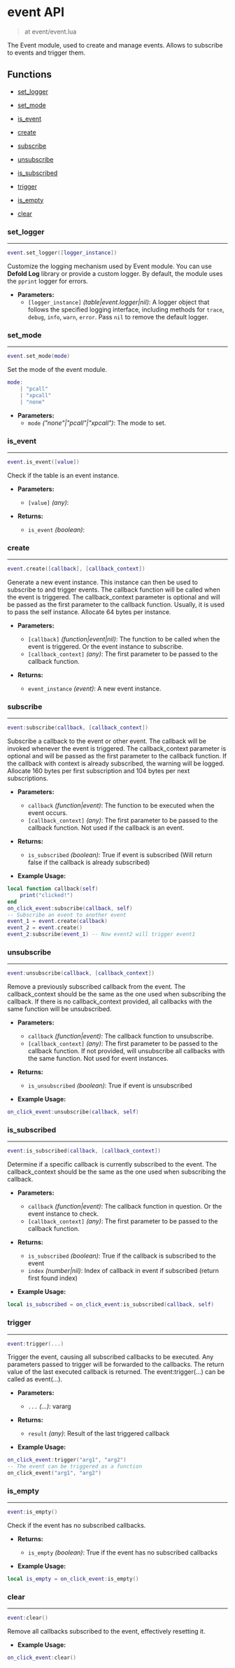 # event API

> at event/event.lua

The Event module, used to create and manage events. Allows to subscribe to events and trigger them.

## Functions

- [set_logger](#set_logger)
- [set_mode](#set_mode)
- [is_event](#is_event)
- [create](#create)

- [subscribe](#subscribe)
- [unsubscribe](#unsubscribe)
- [is_subscribed](#is_subscribed)
- [trigger](#trigger)
- [is_empty](#is_empty)
- [clear](#clear)



### set_logger

---
```lua
event.set_logger([logger_instance])
```

Customize the logging mechanism used by Event module. You can use **Defold Log** library or provide a custom logger.
By default, the module uses the `pprint` logger for errors.

- **Parameters:**
	- `[logger_instance]` *(table|event.logger|nil)*: A logger object that follows the specified logging interface, including methods for `trace`, `debug`, `info`, `warn`, `error`. Pass `nil` to remove the default logger.

### set_mode

---
```lua
event.set_mode(mode)
```

Set the mode of the event module.
```lua
mode:
    | "pcall"
    | "xpcall"
    | "none"
```

- **Parameters:**
	- `mode` *("none"|"pcall"|"xpcall")*: The mode to set.

### is_event

---
```lua
event.is_event([value])
```

Check if the table is an event instance.

- **Parameters:**
	- `[value]` *(any)*:

- **Returns:**
	- `is_event` *(boolean)*:

### create

---
```lua
event.create([callback], [callback_context])
```

Generate a new event instance. This instance can then be used to subscribe to and trigger events.
The callback function will be called when the event is triggered. The callback_context parameter is optional
and will be passed as the first parameter to the callback function. Usually, it is used to pass the self instance.
Allocate 64 bytes per instance.

- **Parameters:**
	- `[callback]` *(function|event|nil)*: The function to be called when the event is triggered. Or the event instance to subscribe.
	- `[callback_context]` *(any)*: The first parameter to be passed to the callback function.

- **Returns:**
	- `event_instance` *(event)*: A new event instance.

### subscribe

---
```lua
event:subscribe(callback, [callback_context])
```

Subscribe a callback to the event or other event. The callback will be invoked whenever the event is triggered.
The callback_context parameter is optional and will be passed as the first parameter to the callback function.
If the callback with context is already subscribed, the warning will be logged.
Allocate 160 bytes per first subscription and 104 bytes per next subscriptions.

- **Parameters:**
	- `callback` *(function|event)*: The function to be executed when the event occurs.
	- `[callback_context]` *(any)*: The first parameter to be passed to the callback function. Not used if the callback is an event.

- **Returns:**
	- `is_subscribed` *(boolean)*: True if event is subscribed (Will return false if the callback is already subscribed)

- **Example Usage:**

```lua
local function callback(self)
	print("clicked!")
end
on_click_event:subscribe(callback, self)
-- Subscribe an event to another event
event_1 = event.create(callback)
event_2 = event.create()
event_2:subscribe(event_1) -- Now event2 will trigger event1
```
### unsubscribe

---
```lua
event:unsubscribe(callback, [callback_context])
```

Remove a previously subscribed callback from the event.
The callback_context should be the same as the one used when subscribing the callback.
If there is no callback_context provided, all callbacks with the same function will be unsubscribed.

- **Parameters:**
	- `callback` *(function|event)*: The callback function to unsubscribe.
	- `[callback_context]` *(any)*: The first parameter to be passed to the callback function. If not provided, will unsubscribe all callbacks with the same function. Not used for event instances.

- **Returns:**
	- `is_unsubscribed` *(boolean)*: True if event is unsubscribed

- **Example Usage:**

```lua
on_click_event:unsubscribe(callback, self)
```
### is_subscribed

---
```lua
event:is_subscribed(callback, [callback_context])
```

Determine if a specific callback is currently subscribed to the event.
The callback_context should be the same as the one used when subscribing the callback.

- **Parameters:**
	- `callback` *(function|event)*: The callback function in question. Or the event instance to check.
	- `[callback_context]` *(any)*: The first parameter to be passed to the callback function.

- **Returns:**
	- `is_subscribed` *(boolean)*: True if the callback is subscribed to the event
	- `index` *(number|nil)*: Index of callback in event if subscribed (return first found index)

- **Example Usage:**

```lua
local is_subscribed = on_click_event:is_subscribed(callback, self)
```
### trigger

---
```lua
event:trigger(...)
```

Trigger the event, causing all subscribed callbacks to be executed.
Any parameters passed to trigger will be forwarded to the callbacks.
The return value of the last executed callback is returned.
The event:trigger(...) can be called as event(...).

- **Parameters:**
	- `...` *(...)*: vararg

- **Returns:**
	- `result` *(any)*: Result of the last triggered callback

- **Example Usage:**

```lua
on_click_event:trigger("arg1", "arg2")
-- The event can be triggered as a function
on_click_event("arg1", "arg2")
```
### is_empty

---
```lua
event:is_empty()
```

Check if the event has no subscribed callbacks.

- **Returns:**
	- `is_empty` *(boolean)*: True if the event has no subscribed callbacks

- **Example Usage:**

```lua
local is_empty = on_click_event:is_empty()
```
### clear

---
```lua
event:clear()
```

Remove all callbacks subscribed to the event, effectively resetting it.

- **Example Usage:**

```lua
on_click_event:clear()
```
